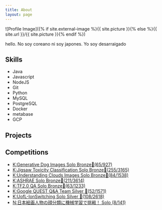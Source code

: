 ```yaml
---
title: About
layout: page
---
```

![Profile Image]({% if site.external-image %}{{ site.picture }}{% else %}{{ site.url }}/{{ site.picture }}{% endif %})

<p>hello. No soy coreano ni soy japones. Yo soy desarraigado</p>

<h2>Skills</h2>

<ul class="skill-list">
	<li>Java</li>
	<li>Javascript</li>
	<li>NodeJS</li>
	<li>Git</li>
	<li>Python</li>
	<li>MySQL</li>
	<li>PostgreSQL</li>
	<li>Docker</li>
	<li>metabase</li>
	<li>GCP</li>
</ul>

<h2>Projects</h2>

<ul>
</ul>

<h2>Competitions</h2>

<ul>
	<li><a href="https://www.kaggle.com/c/generative-dog-images">K:Generative Dog Images Solo Bronze🥉(65/927)</a></li>
	<li><a href="https://www.kaggle.com/c/jigsaw-unintended-bias-in-toxicity-classification">K:Jigsaw Toxicity Classification Solo Bronze🥉(255/3165)</a></li>
	<li><a href="https://www.kaggle.com/c/understanding_cloud_organization">K:Understanding Clouds Images Solo Bronze🥉(84/1538)</a></li>
	<li><a href="https://www.kaggle.com/c/ashrae-energy-prediction">K:ASHRAE Solo Bronze🥉(211/3614)</a></li>
	<li><a href="https://www.kaggle.com/c/tensorflow2-question-answering">K:TF2.0 QA Solo Bronze🥉(63/1233)</a></li>
	<li><a href="https://www.kaggle.com/c/google-quest-challenge">K:Google QUEST Q&A Team Silver 🥈(52/1571)</a></li>
	<li><a href="https://www.kaggle.com/c/liverpool-ion-switching">K:UofL-IonSwitching Solo Silver 🥈(108/2618)</a></li>
	<li><a href="https://www.nishika.com/competitions/5/summary">N:日本絵画人物の顔分類に機械学習で挑戦！ Solo (8/141)</a></li>
</ul>